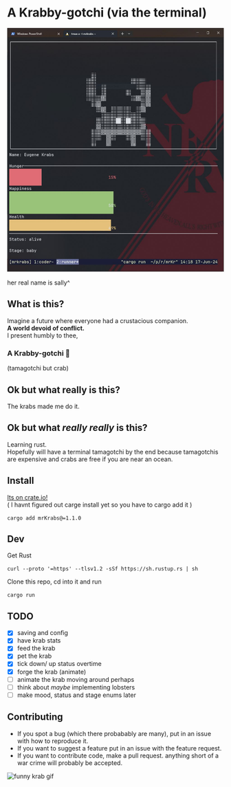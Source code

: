 # A Krabby-gotchi (via the terminal)

![terminal app preview](https://github.com/DrCheeseFace/Krabby-gotchi/blob/master/crab.JPG?raw=true)
<p>her real name is sally^</p>


## What is this?
Imagine a future where everyone had a crustacious companion.
<br>
**A world devoid of conflict.**
<br>
I present humbly to thee,

### A Krabby-gotchi 🦀
(tamagotchi but crab)

## Ok but what really is this?
The krabs made me do it.

## Ok but what *really really* is this?
Learning rust. 
<br>
Hopefully will have a terminal tamagotchi by the end because tamagotchis 
are expensive and crabs are free if you are near an ocean.

## Install
<a href= "https://crates.io/crates/mrKrabs/1.1.0">Its on crate.io!</a>
<br> 
( I havnt figured out carge install yet so you have to cargo add it )

``` 
cargo add mrKrabs@=1.1.0
```


## Dev
Get Rust
```
curl --proto '=https' --tlsv1.2 -sSf https://sh.rustup.rs | sh
```
Clone this repo, cd into it and run
```
cargo run
```
## TODO
- [x] saving and config 
- [x] have krab stats 
- [x] feed the krab
- [x] pet the krab 
- [x] tick down/ up status overtime 
- [x] forge the krab (animate)
- [ ] animate the krab moving around perhaps 
- [ ] think about *maybe* implementing lobsters 
- [ ] make mood, status and stage enums later 

## Contributing
- If you spot a bug (which there probabably are many), put in an issue with how to reproduce it. 
- If you want to suggest a feature put in an issue with the feature request.
- If you want to contribute code, make a pull request. anything short of a war crime will probably be accepted.


![funny krab gif](https://media2.giphy.com/media/v1.Y2lkPTc5MGI3NjExYnJjcDQ0ZDI2MnZyYjZja3RlNGlxemxueDhiZXl4eGFpcDI0bGE3MSZlcD12MV9pbnRlcm5hbF9naWZfYnlfaWQmY3Q9Zw/gHPRSja3k9frLfWl0J/giphy.webp)

